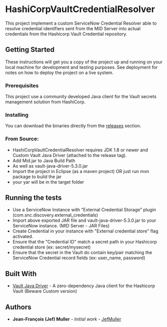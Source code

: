 # HashiCorpVaultCredentialResolver

This project implement a custom ServiceNow Credential Resolver able to resolve credential identifiers sent from the MID Server into actual credentials from the Hashicorp Vault Credential repository. 

## Getting Started

These instructions will get you a copy of the project up and running on your local machine for development and testing purposes. See deployment for notes on how to deploy the project on a live system.

### Prerequisites

This project use a community developed Java client for the Vault secrets management solution from HashiCorp. 

### Installing

You can download the binaries directly from the [releases](https://github.com/JefMuller/HashiCorpVaultCredentialResolver/releases) section.

### From Source:

* HashiCorpVaultCredentialResolver requires JDK 1.8 or newer and Custom Vault Java Driver (attached to the release tag).
* Add Mid.jar to Java Build Path
* As well as vault-java-driver-5.3.0.jar
* Import the project in Eclipse (as a maven project) OR just run mvn package to build the jar
* your yar will be in the target folder

## Running the tests

* Use a ServiceNow Instance with “External Credential Storage” plugin (com.snc.discovery.external_credentials) 
* Import above exported JAR file and vault-java-driver-5.3.0.jar to your ServiceNow instance. (MID Server - JAR Files)
* Create Credential in your instance with "External credential store" flag activated.
* Ensure that the "Credential ID" match a secret path in your Hashicorp credential store (ex: secret/mysecret)
* Ensure that the secret in the Vault do contain key/pair matching the ServiceNow Credential record fields (ex: user_name, password)

## Built With

* [Vault Java Driver](https://github.com/BetterCloud/vault-java-driver) - A zero-dependency Java client for the Hashicorp Vault (Beware Custom version)

## Authors

* **Jean-François (Jef) Muller** - *Initial work* - [JefMuller](https://www.linkedin.com/in/jef-muller/)
